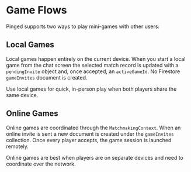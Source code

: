 # Game Flows

Pinged supports two ways to play mini-games with other users:

## Local Games

Local games happen entirely on the current device. When you start a local game from the chat screen the selected match record is updated with a `pendingInvite` object and, once accepted, an `activeGameId`. No Firestore `gameInvites` document is created.

Use local games for quick, in-person play when both players share the same device.

## Online Games

Online games are coordinated through the `MatchmakingContext`. When an online invite is sent a new document is created under the `gameInvites` collection. Once every player accepts, the game session is launched remotely.

Online games are best when players are on separate devices and need to coordinate over the network.
